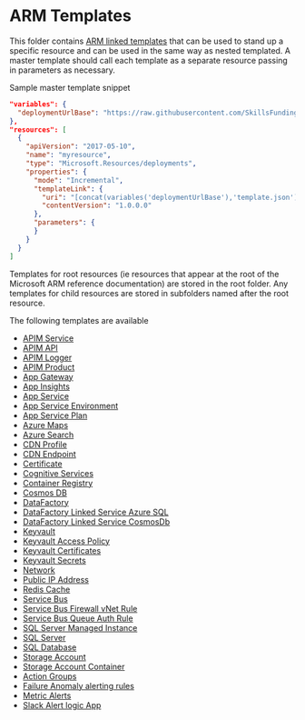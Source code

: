 # ARM Templates

This folder contains [ARM linked templates](https://docs.microsoft.com/en-us/azure/azure-resource-manager/resource-group-linked-templates)
that can be used to stand up a specific resource and can be used in the same way as nested templated.
A master template should call each template as a separate resource passing in parameters as necessary.

Sample master template snippet

```json
"variables": {
  "deploymentUrlBase": "https://raw.githubusercontent.com/SkillsFundingAgency/dfc-devops/master/ArmTemplates/"
},
"resources": [
  {
    "apiVersion": "2017-05-10",
    "name": "myresource",
    "type": "Microsoft.Resources/deployments",
    "properties": {
      "mode": "Incremental",
      "templateLink": {
        "uri": "[concat(variables('deploymentUrlBase'),'template.json')]",
        "contentVersion": "1.0.0.0"
      },
      "parameters": {
      }
    }
  }
]
```

Templates for root resources (ie resources that appear at the root of the Microsoft ARM reference documentation) are stored in the root folder.  Any templates for child resources are stored in subfolders named after the root resource.

The following templates are available

* [APIM Service](apim-service.md)
* [APIM API](APIM/apim-api.md)
* [APIM Logger](APIM/apim-logger.md)
* [APIM Product](APIM/apim-product.md)
* [App Gateway](app-gateway.md)
* [App Insights](application-insights.json)
* [App Service](app-service.md)
* [App Service Environment](app-service-environment.md)
* [App Service Plan](app-service-plan.md)
* [Azure Maps](azure-maps.md)
* [Azure Search](azure-search.md)
* [CDN Profile](cdn-profile.md)
* [CDN Endpoint](CDN/cdn-endpoint.md)
* [Certificate](certificate.md)
* [Cognitive Services](cognitive-services.md)
* [Container Registry](container-registry.md)
* [Cosmos DB](cosmos-db.md)
* [DataFactory](datafactory.md)
* [DataFactory Linked Service Azure SQL](DataFactory/datafactory-linkedservice-azuresql.md)
* [DataFactory Linked Service CosmosDb](DataFactory/datafactory-linkedservice-cosmosdb.md)
* [Keyvault](keyvault.md)
* [Keyvault Access Policy](KeyVault/keyvault-access-policy.md)
* [Keyvault Certificates](KeyVault/keyvault-certificates.md)
* [Keyvault Secrets](KeyVault/keyvault-secrets.md)
* [Network](network.md)
* [Public IP Address](public-ip.md)
* [Redis Cache](redis.md)
* [Service Bus](ServiceBus/service-bus.md)
* [Service Bus Firewall vNet Rule](ServiceBus/servicebus-firewall-vnetrule.md)
* [Service Bus Queue Auth Rule](ServiceBus/servicebus-queue-authrule.md)
* [SQL Server Managed Instance](sql-managed-instance.md)
* [SQL Server](sql-server.md)
* [SQL Database](SqlServer/sql-database.md)
* [Storage Account](storage-account.md)
* [Storage Account Container](Storage/storage-account-arm-container.md)
* [Action Groups](Application-Insights/action-groups.md)
* [Failure Anomaly alerting rules](Application-Insights/failure-anomaly-rule.md)
* [Metric Alerts](Application-Insights/metric-alerts.md)
* [Slack Alert logic App](Application-Insights/slack-alerts-logic-app.md)
